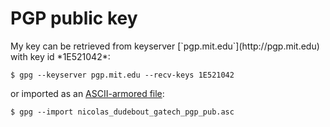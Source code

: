 # PGP public key

<div class="meta-p">
My key can be retrieved from keyserver [`pgp.mit.edu`](http://pgp.mit.edu) with key id *1E521042*:

~~~
$ gpg --keyserver pgp.mit.edu --recv-keys 1E521042
~~~

or imported as an [ASCII-armored file](/static/files/nicolas_dudebout_gatech_pgp_pub.asc):

~~~{.attached}
$ gpg --import nicolas_dudebout_gatech_pgp_pub.asc
~~~
</div>

